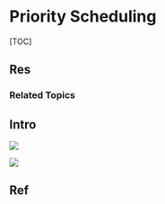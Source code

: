 # Priority Scheduling

[TOC]



## Res
### Related Topics



## Intro
![](../../../../../../../../../Assets/Pics/Screenshot%202023-05-18%20at%203.12.36%20PM.png)

![](../../../../../../../../../Assets/Pics/Screenshot%202023-05-18%20at%203.15.54%20PM.png)


## Ref